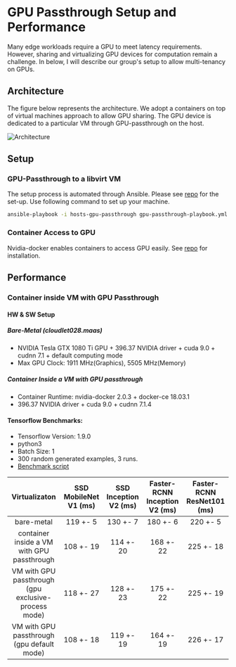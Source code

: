 # GPU Passthrough Setup and Performance

Many edge workloads require a GPU to meet latency requirements. However, sharing
and virtualizing GPU devices for computation remain a challenge. In below, I
will describe our group's setup to allow multi-tenancy on GPUs.

## Architecture

The figure below represents the architecture. We adopt a containers on top of
virtual machines approach to allow GPU sharing. The GPU device is dedicated to a
particular VM through GPU-passthrough on the host.

![Architecture](https://github.com/cmusatyalab/elijah-openstack/blob/gpu/cloudlet-gateway/GPU-Support-in-Cloudlet.png)

## Setup

### GPU-Passthrough to a libvirt VM

The setup process is automated through Ansible. Please see [repo](https://github.com/junjuew/ansible-dotfiles/) for the
set-up. Use following command to set up your machine.

```bash
ansible-playbook -i hosts-gpu-passthrough gpu-passthrough-playbook.yml
```

### Container Access to GPU

Nvidia-docker enables containers to access GPU easily. See [repo](https://github.com/junjuew/ansible-dotfiles/) for installation.

## Performance

### Container inside VM with GPU Passthrough

#### HW & SW Setup

##### Bare-Metal (cloudlet028.maas)

* NVIDIA Tesla GTX 1080 Ti GPU + 396.37 NVIDIA driver + cuda 9.0 + cudnn 7.1 +
  default computing mode
* Max GPU Clock: 1911 MHz(Graphics), 5505 MHz(Memory)

##### Container Inside a VM with GPU passthrough

* Container Runtime: nvidia-docker 2.0.3 + docker-ce 18.03.1
* 396.37 NVIDIA driver + cuda 9.0 + cudnn 7.1.4

#### Tensorflow Benchmarks:

* Tensorflow Version: 1.9.0
* python3
* Batch Size: 1
* 300 random generated examples, 3 runs.
* [Benchmark script](https://gist.github.com/junjuew/82d3b0d513e3debd2d453ee07505d32e)

| Virtualizaton |   SSD MobileNet V1 (ms)      | SSD Inception V2 (ms)    | Faster-RCNN Inception V2 (ms) | Faster-RCNN ResNet101 (ms)  |
|:-------------:|:----------------------------:|:------------------------:|:-----------------------------:|:---------------------------:|
| bare-metal | 119  +- 5     | 130 +- 7 | 180 +- 6 | 220 +- 5 |
| container inside a VM with GPU passthrough | 108  +- 19     | 114 +- 20 | 168 +- 22 | 225 +- 18 |
| VM with GPU passthrough (gpu exclusive-process mode) | 118  +- 27     | 128 +- 23 | 175 +- 22 | 225 +- 19 |
| VM with GPU passthrough (gpu default mode) | 108  +- 18     | 119 +- 19 | 164 +- 19 | 226 +- 17 |

<!---
Results on cloudlet001 with Tesla K40c
The clock is set to max clock speed: 875MHz(Graphics),3004MHz(Memory)
Software stack should be similar to above.

| Virtualizaton |   SSD MobileNet V1 (ms)      | SSD Inception V2 (ms)    | Faster-RCNN Inception V2 (ms) | Faster-RCNN ResNet101 (ms)  |
|:-------------:|:----------------------------:|:------------------------:|:-----------------------------:|:---------------------------:|
| bare-metal | 117, std 5      | 134, std 4 | 233, std 6 | 428, std 4 |
| container inside a VM with GPU passthrough | 104, std 20     | 128, std 16 | 227, std 16 | 412, std 13 |
-->